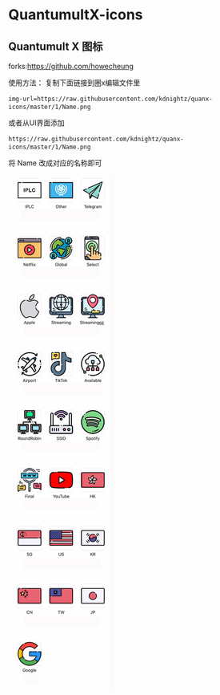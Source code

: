 # QuantumultX-icons
## Quantumult X 图标



forks:https://github.com/howecheung

使用方法： 复制下面链接到圈x编辑文件里
    

    img-url=https://raw.githubusercontent.com/kdnightz/quanx-icons/master/1/Name.png

或者从UI界面添加

    https://raw.githubusercontent.com/kdnightz/quanx-icons/master/1/Name.png

将 Name 改成对应的名称即可

![image](https://raw.githubusercontent.com/kdnightz/quanx-icons/master/1/README/Allicons.png)

